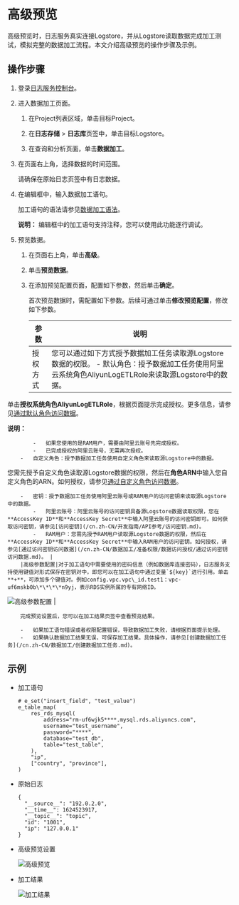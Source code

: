 # 高级预览

高级预览时，日志服务真实连接Logstore，并从Logstore读取数据完成加工测试，模拟完整的数据加工流程。本文介绍高级预览的操作步骤及示例。

## 操作步骤

1.  登录[日志服务控制台](https://sls.console.aliyun.com)。

2.  进入数据加工页面。

    1.  在Project列表区域，单击目标Project。

    2.  在**日志存储** \> **日志库**页签中，单击目标Logstore。

    3.  在查询和分析页面，单击**数据加工**。

3.  在页面右上角，选择数据的时间范围。

    请确保在原始日志页签中有日志数据。

4.  在编辑框中，输入数据加工语句。

    加工语句的语法请参见[数据加工语法](/cn.zh-CN/数据加工/数据加工语法/语言简介.md)。

    **说明：** 编辑框中的加工语句支持注释，您可以使用此功能逐行调试。

5.  预览数据。

    1.  在页面右上角，单击**高级**。

    2.  单击**预览数据**。

    3.  在添加预览配置页面，配置如下参数，然后单击**确定**。

        首次预览数据时，需配置如下参数。后续可通过单击**修改预览配置**，修改如下参数。

        |参数|说明|
        |--|--|
        |授权方式|您可以通过如下方式授予数据加工任务读取源Logstore数据的权限。        -   默认角色：授予数据加工任务使用阿里云系统角色AliyunLogETLRole来读取源Logstore中的数据。

单击**授权系统角色AliyunLogETLRole**，根据页面提示完成授权。更多信息，请参见[通过默认角色访问数据](/cn.zh-CN/数据加工/准备权限/数据访问授权/通过默认角色访问数据.md)。

**说明：**

            -   如果您使用的是RAM用户，需要由阿里云账号先完成授权。
            -   已完成授权的阿里云账号，无需再次授权。
        -   自定义角色：授予数据加工任务使用自定义角色来读取源Logstore中的数据。

您需先授予自定义角色读取源Logstore数据的权限，然后在**角色ARN**中输入您自定义角色的ARN。如何授权，请参见[通过自定义角色访问数据](/cn.zh-CN/数据加工/准备权限/数据访问授权/通过自定义角色访问数据.md)。

        -   密钥：授予数据加工任务使用阿里云账号或RAM用户的访问密钥来读取源Logstore中的数据。
            -   阿里云账号：阿里云账号的访问密钥具备源Logstore数据读取权限，您在**AccessKey ID**和**AccessKey Secret**中输入阿里云账号的访问密钥即可。如何获取访问密钥，请参见[访问密钥](/cn.zh-CN/开发指南/API参考/访问密钥.md)。
            -   RAM用户：您需先授予RAM用户读取源Logstore数据的权限，然后在**AccessKey ID**和**AccessKey Secret**中输入RAM用户的访问密钥。如何授权，请参见[通过访问密钥访问数据](/cn.zh-CN/数据加工/准备权限/数据访问授权/通过访问密钥访问数据.md)。 |
        |高级参数配置|对于加工语句中需要使用的密码信息（例如数据库连接密码），日志服务支持使用键值对形式保存在密钥对中，即您可以在加工语句中通过变量`${key}`进行引用。单击**+**，可添加多个键值对。例如config.vpc.vpc\_id.test1：vpc-uf6mskb0b\*\*\*\*n9yj，表示RDS实例所属的专有网络ID。

![高级参数配置](https://static-aliyun-doc.oss-accelerate.aliyuncs.com/assets/img/zh-CN/4493246951/p130800.png) |

        完成预览设置后，您可以在加工结果页签中查看预览结果。

        -   如果加工语句错误或者权限配置错误，导致数据加工失败，请根据页面提示处理。
        -   如果确认数据加工结果无误，可保存加工结果。具体操作，请参见[创建数据加工任务](/cn.zh-CN/数据加工/创建数据加工任务.md)。

## 示例

-   加工语句

    ```
    # e_set("insert_field", "test_value")
    e_table_map(
        res_rds_mysql(
            address="rm-uf6wjk5****.mysql.rds.aliyuncs.com",
            username="test_username",
            password="****",
            database="test_db",
            table="test_table",
        ),
        "ip",
        ["country", "province"],
    )
    ```

-   原始日志

    ```
    {
      "__source__": "192.0.2.0",
      "__time__": 1624523917,
      "__topic__": "topic",
      "id": "1001",
      "ip": "127.0.0.1"
    }
    ```

-   高级预览设置

    ![高级预览](https://static-aliyun-doc.oss-accelerate.aliyuncs.com/assets/img/zh-CN/2996854261/p287873.png)

-   加工结果

    ![加工结果](https://static-aliyun-doc.oss-accelerate.aliyuncs.com/assets/img/zh-CN/2996854261/p287867.png)


